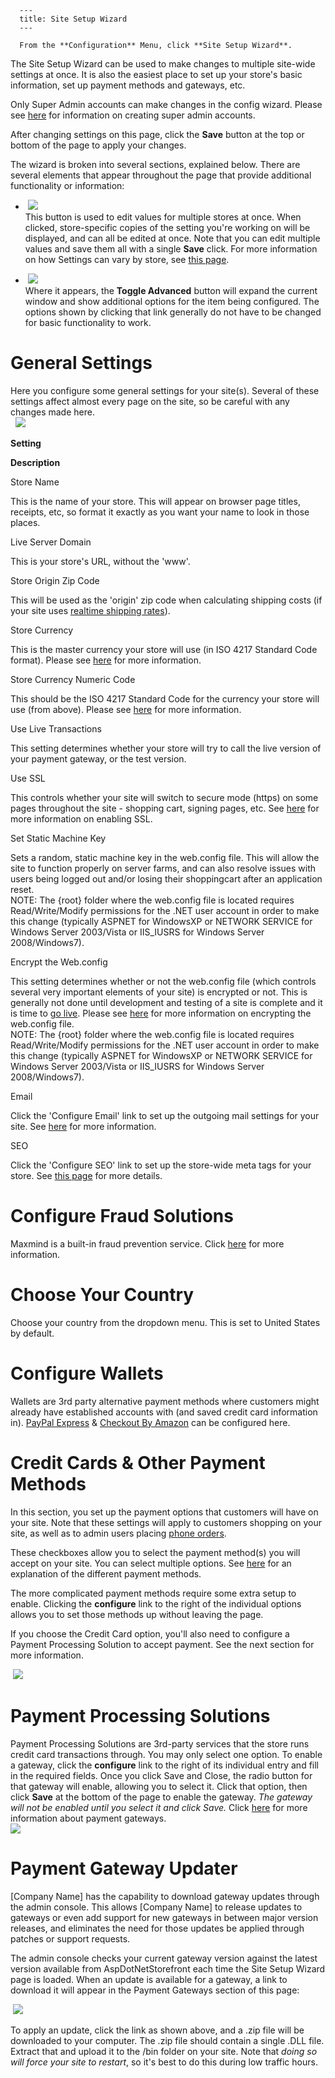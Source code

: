 
      ---
      title: Site Setup Wizard
      ---

      From the **Configuration** Menu, click **Site Setup Wizard**. 

The Site Setup Wizard can be used to make changes to multiple site-wide settings at once. It is also the easiest place to set up your store's basic information, set up payment methods and gateways, etc. 

Only Super Admin accounts can make changes in the config wizard. Please see [here](default.aspx?pageid=manage_admin_users) for information on creating super admin accounts.  
  
After changing settings on this page, click the **Save** button at the top or bottom of the page to apply your changes.

The wizard is broken into several sections, explained below. There are several elements that appear throughout the page that provide additional functionality or information:

*    ![](images/1415824582769.png)   
    This button is used to edit values for multiple stores at once. When clicked, store-specific copies of the setting you're working on will be displayed, and can all be edited at once. Note that you can edit multiple values and save them all with a single **Save** click. For more information on how Settings can vary by store, see [this page](default.aspx?pageid=varying_settings_by_store).  
      
    
*    ![](images/1415824803109.png)   
    Where it appears, the **Toggle Advanced** button will expand the current window and show additional options for the item being configured. The options shown by clicking that link generally do not have to be changed for basic functionality to work.

General Settings
================

Here you configure some general settings for your site(s). Several of these settings affect almost every page on the site, so be careful with any changes made here.  
  ![](images/1415825241376.png)

  

**Setting**

**Description**

Store Name

This is the name of your store. This will appear on browser page titles, receipts, etc, so format it exactly as you want your name to look in those places.

Live Server Domain

This is your store's URL, without the 'www'.

Store Origin Zip Code

This will be used as the 'origin' zip code when calculating shipping costs (if your site uses [realtime shipping rates](default.aspx?pageid=real_time_shipping_rates)).

Store Currency

This is the master currency your store will use (in ISO 4217 Standard Code format). Please see [here](default.aspx?pageid=currencies) for more information.

Store Currency Numeric Code

This should be the ISO 4217 Standard Code for the currency your store will use (from above). Please see [here](default.aspx?pageid=currencies) for more information.

Use Live Transactions

This setting determines whether your store will try to call the live version of your payment gateway, or the test version.

Use SSL

This controls whether your site will switch to secure mode (https) on some pages throughout the site - shopping cart, signing pages, etc. See [here](default.aspx?pageid=ssl) for more information on enabling SSL.

Set Static Machine Key

Sets a random, static machine key in the web.config file. This will allow the site to function properly on server farms, and can also resolve issues with users being logged out and/or losing their shoppingcart after an application reset.  
NOTE: The {root} folder where the web.config file is located requires Read/Write/Modify permissions for the .NET user account in order to make this change (typically ASPNET for WindowsXP or NETWORK SERVICE for Windows Server 2003/Vista or IIS\_IUSRS for Windows Server 2008/Windows7).

Encrypt the Web.config

This setting determines whether or not the web.config file (which controls several very important elements of your site) is encrypted or not. This is generally not done until development and testing of a site is complete and it is time to [go live](default.aspx?pageid=go_live_checklist). Please see [here](default.aspx?pageid=encryptkey) for more information on encrypting the web.config file.  
NOTE: The {root} folder where the web.config file is located requires Read/Write/Modify permissions for the .NET user account in order to make this change (typically ASPNET for WindowsXP or NETWORK SERVICE for Windows Server 2003/Vista or IIS\_IUSRS for Windows Server 2008/Windows7).

Email

Click the 'Configure Email' link to set up the outgoing mail settings for your site. See [here](default.aspx?pageid=email_setup) for more information.

SEO

Click the 'Configure SEO' link to set up the store-wide meta tags for your store. See [this page](default.aspx?pageid=seo) for more details.

Configure Fraud Solutions
=========================

Maxmind is a built-in fraud prevention service. Click [here](default.aspx?pageid=maxmind) for more information.

Choose Your Country
===================

Choose your country from the dropdown menu. This is set to United States by default.  
  

Configure Wallets
=================

Wallets are 3rd party alternative payment methods where customers might already have established accounts with (and saved credit card information in). [PayPal Express](default.aspx?pageid=paypal_express_checkout) & [Checkout By Amazon](default.aspx?pageid=checkout_by_amazon) can be configured here.

Credit Cards & Other Payment Methods
====================================

In this section, you set up the payment options that customers will have on your site. Note that these settings will apply to customers shopping on your site, as well as to admin users placing [phone orders](default.aspx?pageid=phone_orders).  
  
These checkboxes allow you to select the payment method(s) you will accept on your site. You can select multiple options. See [here](default.aspx?pageid=payment_method) for an explanation of the different payment methods.   
  
The more complicated payment methods require some extra setup to enable. Clicking the **configure** link to the right of the individual options allows you to set those methods up without leaving the page.   
  
If you choose the Credit Card option, you'll also need to configure a Payment Processing Solution to accept payment. See the next section for more information.  
  
 ![](images/1415825834123.png)

Payment Processing Solutions
============================

Payment Processing Solutions are 3rd-party services that the store runs credit card transactions through. You may only select one option. To enable a gateway, click the **configure** link to the right of its individual entry and fill in the required fields. Once you click Save and Close, the radio button for that gateway will enable, allowing you to select it. Click that option, then click **Save** at the bottom of the page to enable the gateway. _The gateway will not be enabled until you select it and click Save._ Click [here](default.aspx?pageid=payment_gateways) for more information about payment gateways.  
 _![](images/1415826001719.png)_ 

  

Payment Gateway Updater
=======================

\[Company Name\] has the capability to download gateway updates through the admin console. This allows \[Company Name\] to release updates to gateways or even add support for new gateways in between major version releases, and eliminates the need for those updates be applied through patches or support requests.

The admin console checks your current gateway version against the latest version available from AspDotNetStorefront each time the Site Setup Wizard page is loaded. When an update is available for a gateway, a link to download it will appear in the Payment Gateways section of this page:  
  
 ![](images/1415826144561.png)

To apply an update, click the link as shown above, and a .zip file will be downloaded to your computer. The .zip file should contain a single .DLL file. Extract that and upload it to the /bin folder on your site. Note that _doing so will force your site to restart_, so it's best to do this during low traffic hours.
      